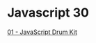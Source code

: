 # Javascript 30

[01 - JavaScript Drum Kit](https://github.com/cocolin041/Javascript30/01%20-%20JavaScript%20Drum%20Kit/index.html)
